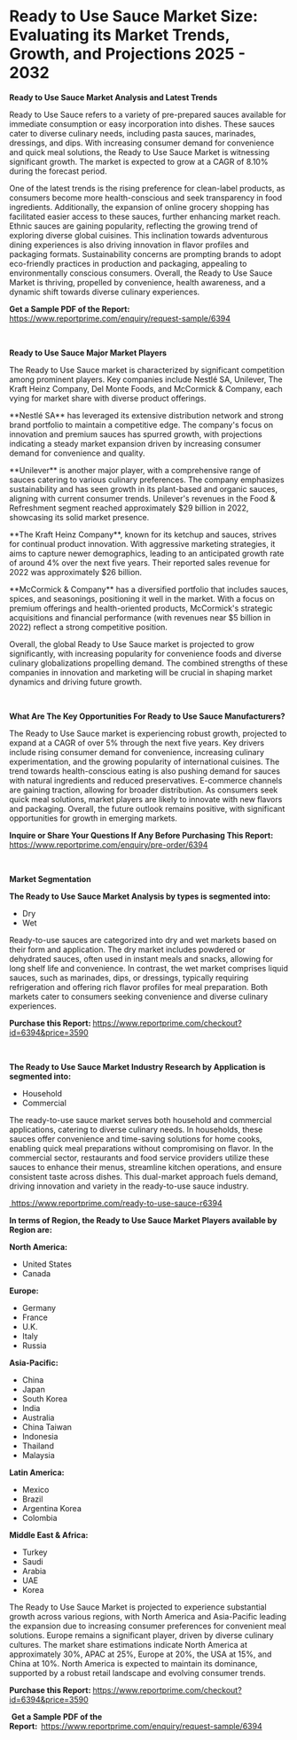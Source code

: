 <p><h1>Ready to Use Sauce Market Size: Evaluating its Market Trends, Growth, and Projections 2025 - 2032</h1></p><p><strong>Ready to Use Sauce Market Analysis and Latest Trends</strong></p>
<p><p>Ready to Use Sauce refers to a variety of pre-prepared sauces available for immediate consumption or easy incorporation into dishes. These sauces cater to diverse culinary needs, including pasta sauces, marinades, dressings, and dips. With increasing consumer demand for convenience and quick meal solutions, the Ready to Use Sauce Market is witnessing significant growth. The market is expected to grow at a CAGR of 8.10% during the forecast period. </p><p>One of the latest trends is the rising preference for clean-label products, as consumers become more health-conscious and seek transparency in food ingredients. Additionally, the expansion of online grocery shopping has facilitated easier access to these sauces, further enhancing market reach. Ethnic sauces are gaining popularity, reflecting the growing trend of exploring diverse global cuisines. This inclination towards adventurous dining experiences is also driving innovation in flavor profiles and packaging formats. Sustainability concerns are prompting brands to adopt eco-friendly practices in production and packaging, appealing to environmentally conscious consumers. Overall, the Ready to Use Sauce Market is thriving, propelled by convenience, health awareness, and a dynamic shift towards diverse culinary experiences.</p></p>
<p><strong>Get a Sample PDF of the Report:&nbsp;</strong> <a href="https://www.reportprime.com/enquiry/request-sample/6394?utm_campaign=4428&utm_medium=2&utm_source=Github&utm_content=ia&utm_term=15052025&utm_id=ready-to-use-sauce">https://www.reportprime.com/enquiry/request-sample/6394</a></p>
<p>&nbsp;</p>
<p><strong>Ready to Use Sauce Major Market Players</strong></p>
<p><p>The Ready to Use Sauce market is characterized by significant competition among prominent players. Key companies include Nestlé SA, Unilever, The Kraft Heinz Company, Del Monte Foods, and McCormick & Company, each vying for market share with diverse product offerings.</p><p>**Nestlé SA** has leveraged its extensive distribution network and strong brand portfolio to maintain a competitive edge. The company's focus on innovation and premium sauces has spurred growth, with projections indicating a steady market expansion driven by increasing consumer demand for convenience and quality.</p><p>**Unilever** is another major player, with a comprehensive range of sauces catering to various culinary preferences. The company emphasizes sustainability and has seen growth in its plant-based and organic sauces, aligning with current consumer trends. Unilever's revenues in the Food & Refreshment segment reached approximately $29 billion in 2022, showcasing its solid market presence.</p><p>**The Kraft Heinz Company**, known for its ketchup and sauces, strives for continual product innovation. With aggressive marketing strategies, it aims to capture newer demographics, leading to an anticipated growth rate of around 4% over the next five years. Their reported sales revenue for 2022 was approximately $26 billion.</p><p>**McCormick & Company** has a diversified portfolio that includes sauces, spices, and seasonings, positioning it well in the market. With a focus on premium offerings and health-oriented products, McCormick's strategic acquisitions and financial performance (with revenues near $5 billion in 2022) reflect a strong competitive position.</p><p>Overall, the global Ready to Use Sauce market is projected to grow significantly, with increasing popularity for convenience foods and diverse culinary globalizations propelling demand. The combined strengths of these companies in innovation and marketing will be crucial in shaping market dynamics and driving future growth.</p></p>
<p>&nbsp;</p>
<p><strong>What Are The Key Opportunities For Ready to Use Sauce Manufacturers?</strong></p>
<p><p>The Ready to Use Sauce market is experiencing robust growth, projected to expand at a CAGR of over 5% through the next five years. Key drivers include rising consumer demand for convenience, increasing culinary experimentation, and the growing popularity of international cuisines. The trend towards health-conscious eating is also pushing demand for sauces with natural ingredients and reduced preservatives. E-commerce channels are gaining traction, allowing for broader distribution. As consumers seek quick meal solutions, market players are likely to innovate with new flavors and packaging. Overall, the future outlook remains positive, with significant opportunities for growth in emerging markets.</p></p>
<p><strong>Inquire or Share Your Questions If Any Before Purchasing This Report:</strong> <a href="https://www.reportprime.com/enquiry/pre-order/6394?utm_campaign=4428&utm_medium=2&utm_source=Github&utm_content=ia&utm_term=15052025&utm_id=ready-to-use-sauce">https://www.reportprime.com/enquiry/pre-order/6394</a></p>
<p>&nbsp;</p>
<p><strong>Market Segmentation</strong></p>
<p><strong>The Ready to Use Sauce Market Analysis by types is segmented into:</strong></p>
<p><ul><li>Dry</li><li>Wet</li></ul></p>
<p><p>Ready-to-use sauces are categorized into dry and wet markets based on their form and application. The dry market includes powdered or dehydrated sauces, often used in instant meals and snacks, allowing for long shelf life and convenience. In contrast, the wet market comprises liquid sauces, such as marinades, dips, or dressings, typically requiring refrigeration and offering rich flavor profiles for meal preparation. Both markets cater to consumers seeking convenience and diverse culinary experiences.</p></p>
<p><strong>Purchase this Report:&nbsp;</strong><a href="https://www.reportprime.com/checkout?id=6394&price=3590&utm_campaign=4428&utm_medium=2&utm_source=Github&utm_content=ia&utm_term=15052025&utm_id=ready-to-use-sauce">https://www.reportprime.com/checkout?id=6394&price=3590</a></p>
<p>&nbsp;</p>
<p><strong>The Ready to Use Sauce Market Industry Research by Application is segmented into:</strong></p>
<p><ul><li>Household</li><li>Commercial</li></ul></p>
<p><p>The ready-to-use sauce market serves both household and commercial applications, catering to diverse culinary needs. In households, these sauces offer convenience and time-saving solutions for home cooks, enabling quick meal preparations without compromising on flavor. In the commercial sector, restaurants and food service providers utilize these sauces to enhance their menus, streamline kitchen operations, and ensure consistent taste across dishes. This dual-market approach fuels demand, driving innovation and variety in the ready-to-use sauce industry.</p></p>
<p><a href="https://www.reportprime.com/ready-to-use-sauce-r6394?utm_campaign=4428&utm_medium=2&utm_source=Github&utm_content=ia&utm_term=15052025&utm_id=ready-to-use-sauce">&nbsp;https://www.reportprime.com/ready-to-use-sauce-r6394</a></p>
<p><strong>In terms of Region, the Ready to Use Sauce Market Players available by Region are:</strong></p>
<p>
    <p> <strong> North America: </strong>
        <ul>
            <li>United States</li>
            <li>Canada</li>
        </ul>
        </p> 
    <p> <strong> Europe: </strong>
        <ul>
            <li>Germany</li>
            <li>France</li>
            <li>U.K.</li>
            <li>Italy</li>
            <li>Russia</li>
        </ul>
        </p> 
    <p> <strong> Asia-Pacific: </strong>
        <ul>
            <li>China</li>
            <li>Japan</li>
            <li>South Korea</li>
            <li>India</li>
            <li>Australia</li>
            <li>China Taiwan</li>
            <li>Indonesia</li>
            <li>Thailand</li>
            <li>Malaysia</li>
        </ul>
        </p> 
    <p> <strong> Latin America: </strong>
        <ul>
            <li>Mexico</li>
            <li>Brazil</li>
            <li>Argentina Korea</li>
            <li>Colombia</li>
        </ul>
        </p> 
    <p> <strong> Middle East & Africa: </strong>
        <ul>
            <li>Turkey</li>
            <li>Saudi</li>
            <li>Arabia</li>
            <li>UAE</li>
            <li>Korea</li>
        </ul>
    </p>
    </p>
<p><p>The Ready to Use Sauce Market is projected to experience substantial growth across various regions, with North America and Asia-Pacific leading the expansion due to increasing consumer preferences for convenient meal solutions. Europe remains a significant player, driven by diverse culinary cultures. The market share estimations indicate North America at approximately 30%, APAC at 25%, Europe at 20%, the USA at 15%, and China at 10%. North America is expected to maintain its dominance, supported by a robust retail landscape and evolving consumer trends.</p></p>
<p><strong>Purchase this Report: </strong><a href="https://www.reportprime.com/checkout?id=6394&price=3590&utm_campaign=4428&utm_medium=2&utm_source=Github&utm_content=ia&utm_term=15052025&utm_id=ready-to-use-sauce">https://www.reportprime.com/checkout?id=6394&price=3590</a></p>
<p>&nbsp;<strong>Get a Sample PDF of the Report:&nbsp;&nbsp;</strong><a href="https://www.reportprime.com/enquiry/request-sample/6394?utm_campaign=4428&utm_medium=2&utm_source=Github&utm_content=ia&utm_term=15052025&utm_id=ready-to-use-sauce">https://www.reportprime.com/enquiry/request-sample/6394</a></p>
<p><strong></strong></p>
<p><p></p><p></p><p></p></p>